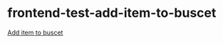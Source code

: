 # frontend-test-add-item-to-buscet

[Add item to buscet](https://evanlis.github.io/frontend-test-add-item-to-buscet/)
